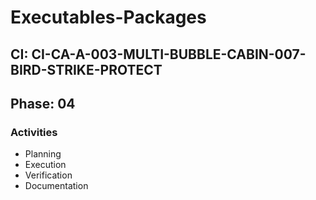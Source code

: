 # Executables-Packages

## CI: CI-CA-A-003-MULTI-BUBBLE-CABIN-007-BIRD-STRIKE-PROTECT
## Phase: 04

### Activities
- Planning
- Execution
- Verification
- Documentation
